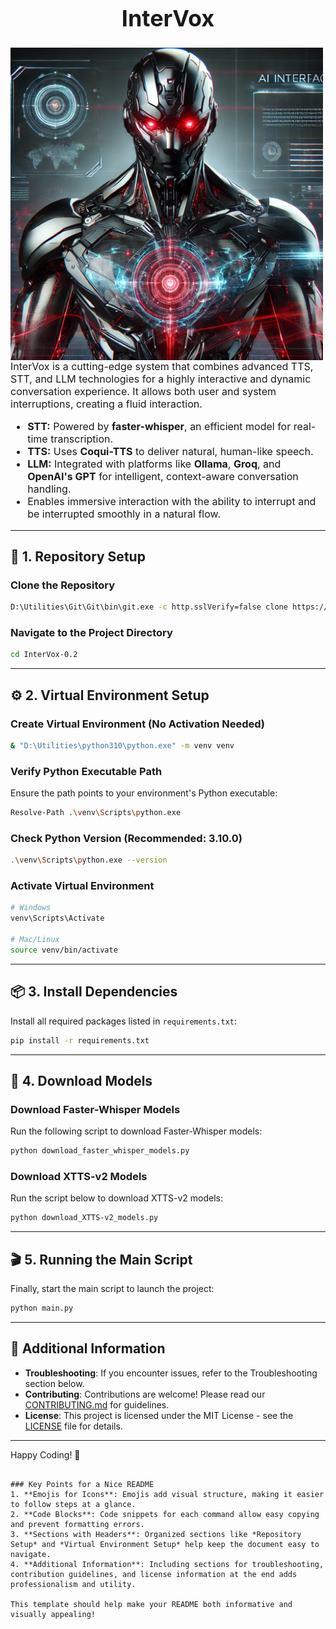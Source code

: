 <h1 style="font-size: 36px; text-align: center;">InterVox</h1>
<img src="photo.png" width="500" style="float: left; margin-right: 20px;"/>
<p style="font-size: 16px;">
  InterVox is a cutting-edge system that combines advanced TTS, STT, and LLM technologies for a highly interactive and dynamic conversation experience. It allows both user and system interruptions, creating a fluid interaction.
</p>

<ul style="font-size: 16px;">
  <li><strong>STT:</strong> Powered by <strong>faster-whisper</strong>, an efficient model for real-time transcription.</li>
  <li><strong>TTS:</strong> Uses <strong>Coqui-TTS</strong> to deliver natural, human-like speech.</li>
  <li><strong>LLM:</strong> Integrated with platforms like <strong>Ollama</strong>, <strong>Groq</strong>, and <strong>OpenAI's GPT</strong> for intelligent, context-aware conversation handling.</li>
  <li>Enables immersive interaction with the ability to interrupt and be interrupted smoothly in a natural flow.</li>
</ul>

---

## 📂 1. Repository Setup

### Clone the Repository
```bash
D:\Utilities\Git\Git\bin\git.exe -c http.sslVerify=false clone https://github.com/austinkangmusic/InterVox-0.2.git
```

### Navigate to the Project Directory
```bash
cd InterVox-0.2
```

---

## ⚙️ 2. Virtual Environment Setup

### Create Virtual Environment (No Activation Needed)
```bash
& "D:\Utilities\python310\python.exe" -m venv venv
```

### Verify Python Executable Path
Ensure the path points to your environment's Python executable:
```bash
Resolve-Path .\venv\Scripts\python.exe
```

### Check Python Version (Recommended: 3.10.0)
```bash
.\venv\Scripts\python.exe --version
```

### Activate Virtual Environment
```bash
# Windows
venv\Scripts\Activate

# Mac/Linux
source venv/bin/activate
```

---

## 📦 3. Install Dependencies

Install all required packages listed in `requirements.txt`:
```bash
pip install -r requirements.txt
```

---

## 🔽 4. Download Models

### Download Faster-Whisper Models
Run the following script to download Faster-Whisper models:
```bash
python download_faster_whisper_models.py
```

### Download XTTS-v2 Models
Run the script below to download XTTS-v2 models:
```bash
python download_XTTS-v2_models.py
```

---

## 🎬 5. Running the Main Script

Finally, start the main script to launch the project:
```bash
python main.py
```

---

## 📝 Additional Information

- **Troubleshooting**: If you encounter issues, refer to the Troubleshooting section below.
- **Contributing**: Contributions are welcome! Please read our [CONTRIBUTING.md](CONTRIBUTING.md) for guidelines.
- **License**: This project is licensed under the MIT License - see the [LICENSE](LICENSE) file for details.

---

Happy Coding! 🚀
```

### Key Points for a Nice README
1. **Emojis for Icons**: Emojis add visual structure, making it easier to follow steps at a glance.
2. **Code Blocks**: Code snippets for each command allow easy copying and prevent formatting errors.
3. **Sections with Headers**: Organized sections like *Repository Setup* and *Virtual Environment Setup* help keep the document easy to navigate.
4. **Additional Information**: Including sections for troubleshooting, contribution guidelines, and license information at the end adds professionalism and utility.

This template should help make your README both informative and visually appealing!
